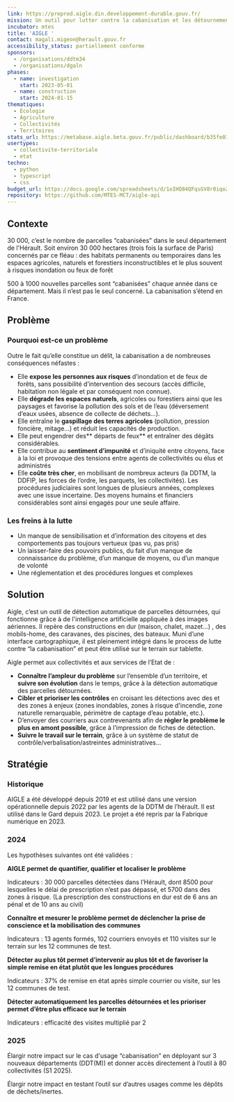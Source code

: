 ```yaml
---
link: https://preprod.aigle.din.developpement-durable.gouv.fr/
mission: Un outil pour lutter contre la cabanisation et les détournements d’usages d’espaces naturels, agricoles et forestiers.
incubator: mtes
title: 'AIGLE '
contact: magali.migeon@herault.gouv.fr
accessibility_status: partiellement conforme
sponsors:
  - /organisations/ddtm34
  - /organisations/dgaln
phases:
  - name: investigation
    start: 2023-05-01
  - name: construction
    start: 2024-01-15
thematiques:
  - Écologie
  - Agriculture
  - Collectivités
  - Territoires
stats_url: https://metabase.aigle.beta.gouv.fr/public/dashboard/b35fe033-9bb4-4f10-a0a8-bf5809383fba
usertypes:
  - collectivite-territoriale
  - etat
techno:
  - python
  - typescript
  - css
budget_url: https://docs.google.com/spreadsheets/d/1oIHQ84QFqsGV8r0iqoZhQCcQIi4TGKJYIRNHtw4mLdU/edit?usp=sharing
repository: https://github.com/MTES-MCT/aigle-api
---
```

## Contexte
30 000, c’est le nombre de parcelles “cabanisées” dans le seul département de l'Hérault. Soit environ 30 000 hectares (trois fois la surface de Paris) concernés par ce fléau : des habitats permanents ou temporaires dans les espaces agricoles, naturels et forestiers inconstructibles et le plus souvent à risques inondation ou feux de forêt 

500 à 1000 nouvelles parcelles sont “cabanisées” chaque année dans ce département. Mais il n’est pas le seul concerné. La cabanisation s’étend en France. 


## Problème

### Pourquoi est-ce un problème

Outre le fait qu’elle constitue un délit, la cabanisation a de nombreuses conséquences néfastes : 
- Elle **expose les personnes aux risques** d’inondation et de feux de forêts, sans possibilité d’intervention des secours (accès difficile, habitation non légale et par conséquent non connue).
- Elle **dégrade les espaces naturels**, agricoles ou forestiers ainsi que les paysages et favorise la pollution des sols et de l’eau (déversement d’eaux usées, absence de collecte de déchets…).
- Elle entraîne le **gaspillage des terres agricoles** (pollution, pression foncière, mitage…) et réduit les capacités de production.
- Elle peut engendrer des** départs de feux** et entraîner des dégâts considérables. 
- Elle contribue au **sentiment d’impunité** et d’iniquité entre citoyens, face à la loi et provoque des tensions entre agents de collectivités ou élus et administrés 
- Elle **coûte très cher**, en mobilisant de nombreux acteurs (la DDTM, la DDFIP, les forces de l’ordre, les parquets, les collectivités). Les procédures judiciaires sont longues de plusieurs années, complexes avec une issue incertaine. Des moyens humains et financiers considérables sont ainsi engagés pour une seule affaire.

### Les freins à la lutte

- Un manque de sensibilisation et d’information des citoyens et des comportements pas toujours vertueux (pas vu, pas pris)
- Un laisser-faire des pouvoirs publics, du fait d’un manque de connaissance du problème, d’un manque de moyens, ou d’un manque de volonté
- Une réglementation et des procédures longues et complexes


## Solution
Aigle, c’est un outil de détection automatique de parcelles détournées, qui fonctionne grâce à de l'intelligence artificielle appliquée à des images aériennes. Il repère des constructions en dur (maison, chalet, mazet…) , des mobils-home, des caravanes, des piscines, des bateaux. Muni d’une interface cartographique, il est pleinement intégré dans le process de lutte contre “la cabanisation” et peut être utilisé sur le terrain sur tablette.  

Aigle permet aux collectivités et aux services de l’Etat de :
- **Connaître l’ampleur du problème** sur l’ensemble d’un territoire, et **suivre son évolution** dans le temps, grâce à la détection automatique des parcelles détournées.
- **Cibler et prioriser les contrôles** en croisant les détections avec des et des zones à enjeux (zones inondables, zones à risque d'incendie, zone naturelle remarquable, périmètre de captage d’eau potable, etc.).
- D’envoyer des courriers aux contrevenants afin de **régler le problème le plus en amont possible**, grâce à l’impression de fiches de détection.
- **Suivre le travail sur le terrain**, grâce à un système de statut de contrôle/verbalisation/astreintes administratives...


## Stratégie

### Historique
AIGLE a été développé depuis 2019 et est utilisé dans une version opérationnelle depuis 2022 par les agents de la DDTM de l’hérault. Il est utilisé dans le Gard depuis 2023. Le projet a été repris par la Fabrique numérique en 2023.

### 2024
Les hypothèses suivantes ont été validées :

**AIGLE permet de quantifier, qualifier et localiser le problème**

Indicateurs : 30 000 parcelles détectées dans l’Hérault, dont 8500 pour lesquelles le délai de prescription n’est pas dépassé, et 5700 dans des zones à risque. (La prescription des constructions en dur est de 6 ans an pénal et de 10 ans au civil)

**Connaître et mesurer le problème permet de déclencher la prise de conscience et la mobilisation des communes**	

Indicateurs : 13 agents formés, 102 courriers envoyés et 110 visites sur le terrain sur les 12 communes de test.

**Détecter au plus tôt permet d’intervenir au plus tôt et de favoriser la simple remise en état plutôt que les longues procédures**

Indicateurs : 37% de remise en état après simple courrier ou visite, sur les 12 communes de test.

**Détecter automatiquement les parcelles détournées et les prioriser permet d’être plus efficace sur le terrain**

Indicateurs : efficacité des visites multiplié par 2

### 2025
Élargir notre impact sur le cas d'usage “cabanisation” en déployant sur 3 nouveaux départements (DDT(M)) et donner accès directement à l’outil à 80 collectivités (S1 2025).

Élargir notre impact en testant l’outil sur d’autres usages comme les dépôts de déchets/inertes.